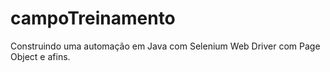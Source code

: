 # campoTreinamento
Construindo uma automação em Java com Selenium Web Driver com Page Object e afins.
